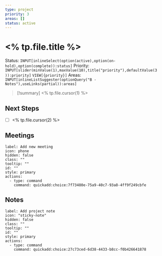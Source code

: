 ```yaml
---
type: project
priority: 3
areas: []
status: active
---
```

# <% tp.file.title %>

Status: `INPUT[inlineSelect(option(active),option(on-hold),option(complete)):status]` Priority: `INPUT[slider(minValue(1),maxValue(10),title("priority"),defaultValue(3)):priority]` `VIEW[{priority}]`
Areas: `INPUT[inlineListSuggester(optionQuery("B - Notes"),useLinks(partial)):areas]`

>[!summary]
> <% tp.file.cursor(1) %>

## Next Steps
- [ ]  <% tp.file.cursor(2) %>

## Meetings
```meta-bind-button
label: Add new meeting
icon: phone
hidden: false
class: ""
tooltip: ""
id: ""
style: primary
actions:
  - type: command
    command: quickadd:choice:7f73480e-75a9-40c7-93a8-4ff9f249cbfe

```


## Notes
```meta-bind-button
label: Add project note
icon: "sticky-note"
hidden: false
class: ""
tooltip: ""
id: ""
style: primary
actions:
  - type: command
    command: quickadd:choice:27c73ced-6d38-4433-b8cc-f0b426641878
```